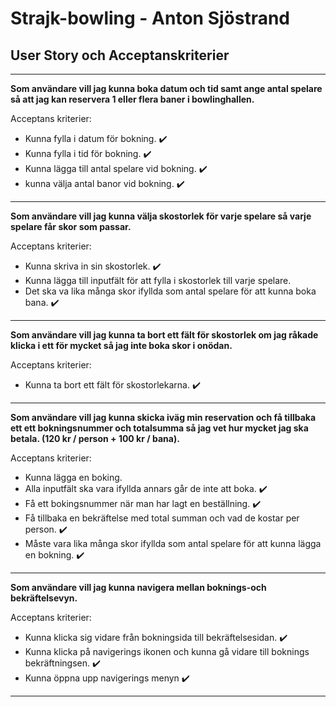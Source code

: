 # Strajk-bowling - Anton Sjöstrand

## User Story och Acceptanskriterier

_________________
**Som användare vill jag kunna boka datum och tid samt ange antal spelare så att jag kan reservera 1 eller flera baner i bowlinghallen.**

Acceptans kriterier: 
- Kunna fylla i datum för bokning. :heavy_check_mark:
- Kunna fylla i tid för bokning. :heavy_check_mark:
- Kunna lägga till antal spelare vid bokning. :heavy_check_mark:
- kunna välja antal banor vid bokning. :heavy_check_mark:
_________________
**Som användare vill jag kunna välja skostorlek för varje spelare så varje spelare får skor som passar.**

Acceptans kriterier:
- Kunna skriva in sin skostorlek. :heavy_check_mark:
- Kunna lägga till inputfält för att fylla i skostorlek till varje spelare. 
- Det ska va lika många skor ifyllda som antal spelare för att kunna boka bana. :heavy_check_mark:
_________________
**Som användare vill jag kunna ta bort ett fält för skostorlek om jag råkade klicka i ett för mycket så jag inte boka skor i onödan.**

Acceptans kriterier:
- Kunna ta bort ett fält för skostorlekarna. :heavy_check_mark:
_________________
**Som användare vill jag kunna skicka iväg min reservation och få tillbaka ett ett bokningsnummer och totalsumma så jag vet hur mycket jag ska betala. (120 kr / person + 100 kr / bana).**

Acceptans kriterier:
- Kunna lägga en boking.
- Alla inputfält ska vara ifyllda annars går de inte att boka. :heavy_check_mark:
- Få ett bokingsnummer när man har lagt en beställning. :heavy_check_mark:
- Få tillbaka en bekräftelse med total summan och vad de kostar per person. :heavy_check_mark:
- Måste vara lika många skor ifyllda som antal spelare för att kunna lägga en bokning. :heavy_check_mark:
_________________
**Som användare vill jag kunna navigera mellan boknings-och bekräftelsevyn.**

Acceptans kriterier: 
- Kunna klicka sig vidare från bokningsida till bekräftelsesidan. :heavy_check_mark:
- Kunna klicka på navigerings ikonen och kunna gå vidare till boknings bekräftningsen. :heavy_check_mark:
- Kunna öppna upp navigerings menyn :heavy_check_mark:
_________________











